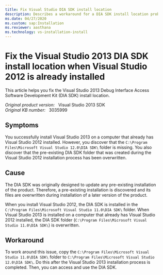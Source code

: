 ```yaml
---
title: Fix Visual Studio DIA SDK install location
description: Describes a workaround for a DIA SDK install location problem. Specifically the DIA SDK folder for the pre-existing Visual Studio 2012 installation is overwritten with files that are supposed to be installed in a separate Visual Studio 2013 DIA SDK folder.
ms.date: 04/27/2020
ms.custom: sap:Installation
ms.reviewer: aasthana
ms.technology: vs-installation-install
---
```

# Fix the Visual Studio 2013 DIA SDK install location when Visual Studio 2012 is already installed

This article helps you fix the Visual Studio 2013 Debug Interface Access Software Development Kit (DIA SDK) install location.

_Original product version:_ &nbsp; Visual Studio 2013 SDK  
_Original KB number:_ &nbsp; 3035999

## Symptoms

You successfully install Visual Studio 2013 on a computer that already has Visual Studio 2012 installed. However, you discover that the `C:\Program Files\Microsoft Visual Studio 12.0\DIA SDK\` folder is missing. You also discover that the pre-existing DIA SDK folder that was created during the Visual Studio 2012 installation process has been overwritten.

## Cause

The DIA SDK was originally designed to update any pre-existing installation of the product. Therefore, a pre-existing installation is discovered and its files are overwritten during installation of a later version of the product.

When you install Visual Studio 2012, the DIA SDK is installed in the `C:\Program Files\Microsoft Visual Studio 11.0\DIA SDK\` folder. When Visual Studio 2013 is installed on a computer that already has Visual Studio 2012 installed, the DIA SDK folder (`C:\Program Files\Microsoft Visual Studio 11.0\DIA SDK\`) is overwritten.

## Workaround

To work around this issue, copy the `C:\Program Files\Microsoft Visual Studio 11.0\DIA SDK\` folder to `C:\Program Files\Microsoft Visual Studio 12.0\DIA SDK\`. Do this after the Visual Studio 2013 installation process is completed. Then, you can access and use the DIA SDK.
